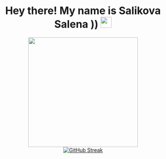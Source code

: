   <div id="header" align="center"><h1>
  Hey there! My name is Salikova Salena ))
  <img src="https://i.postimg.cc/K8mdbj4Z/7-DTc5-AKaw.gif" width="30px"/>
</h1>
  <img src="https://media.giphy.com/media/3o7bufmnnfH3vT57y0/giphy.gif" width="300"/>
  </div>
  <div id="header" align="center">
 <a href="https://git.io/streak-stats"><img src="https://github-readme-streak-stats.herokuapp.com?user=ssale8877&theme=dark&hide_border=true" alt="GitHub Streak" /></a>
</div>


